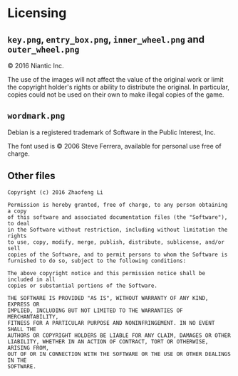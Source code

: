 # Licensing
## `key.png`, `entry_box.png`, `inner_wheel.png` and `outer_wheel.png`
© 2016 Niantic Inc.

The use of the images will not affect the value of the original work or limit the copyright holder's rights or ability to distribute the original. In particular, copies could not be used on their own to make illegal copies of the game.

## `wordmark.png`
Debian is a registered trademark of Software in the Public Interest, Inc.

The font used is © 2006 Steve Ferrera, available for personal use free of charge.

## Other files
```
Copyright (c) 2016 Zhaofeng Li

Permission is hereby granted, free of charge, to any person obtaining a copy
of this software and associated documentation files (the "Software"), to deal
in the Software without restriction, including without limitation the rights
to use, copy, modify, merge, publish, distribute, sublicense, and/or sell
copies of the Software, and to permit persons to whom the Software is
furnished to do so, subject to the following conditions:

The above copyright notice and this permission notice shall be included in all
copies or substantial portions of the Software.

THE SOFTWARE IS PROVIDED "AS IS", WITHOUT WARRANTY OF ANY KIND, EXPRESS OR
IMPLIED, INCLUDING BUT NOT LIMITED TO THE WARRANTIES OF MERCHANTABILITY,
FITNESS FOR A PARTICULAR PURPOSE AND NONINFRINGEMENT. IN NO EVENT SHALL THE
AUTHORS OR COPYRIGHT HOLDERS BE LIABLE FOR ANY CLAIM, DAMAGES OR OTHER
LIABILITY, WHETHER IN AN ACTION OF CONTRACT, TORT OR OTHERWISE, ARISING FROM,
OUT OF OR IN CONNECTION WITH THE SOFTWARE OR THE USE OR OTHER DEALINGS IN THE
SOFTWARE.
```
